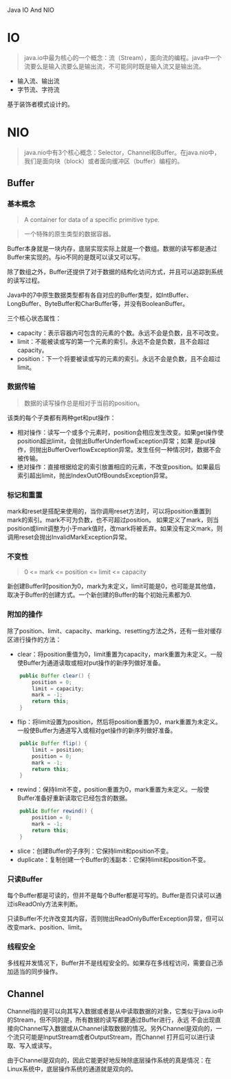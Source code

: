 Java IO And NIO
# IO
> java.io中最为核心的一个概念：流（Stream），面向流的编程。java中一个流要么是输入流要么是输出流，不可能同时既是输入流又是输出流。

- 输入流、输出流
- 字节流、字符流

基于装饰者模式设计的。

# NIO
> java.nio中有3个核心概念：Selector，Channel和Buffer。在java.nio中，我们是面向块（block）或者面向缓冲区（buffer）编程的。

## Buffer
### 基本概念
>A container for data of a specific primitive type.

>一个特殊的原生类型的数据容器。

Buffer本身就是一块内存，底层实现实际上就是一个数组。数据的读写都是通过Buffer来实现的。与io不同的是既可以读又可以写。

除了数组之外，Buffer还提供了对于数据的结构化访问方式，并且可以追踪到系统的读写过程。

Java中的7中原生数据类型都有各自对应的Buffer类型，如IntBuffer、LongBuffer、ByteBuffer和CharBuffer等，并没有BooleanBuffer。

三个核心状态属性：
- capacity：表示容器内可包含的元素的个数。永远不会是负数，且不可改变。
- limit：不能被读或写的第一个元素的索引。永远不会是负数，且不会超过capacity。
- position：下一个将要被读或写的元素的索引。永远不会是负数，且不会超过limit。

### 数据传输
>数据的读写操作总是相对于当前的position。

该类的每个子类都有两种get和put操作：
- 相对操作：读写一个或多个元素时，position会相应发生改变。如果get操作使position超出limit，会抛出BufferUnderflowException异常；如果
是put操作，则抛出BufferOverflowException异常。发生任何一种情况时，数据不会被传输。
- 绝对操作：直接根据给定的索引放置相应的元素，不改变position。如果最后索引超出limit，抛出IndexOutOfBoundsException异常。
### 标记和重置
mark和reset是搭配来使用的，当你调用reset方法时，可以将position重置到mark的索引。mark不可为负数，也不可超过position。
如果定义了mark，则当position或limit调整为小于mark值时，改mark将被丢弃。如果没有定义mark，则调用reset会抛出InvalidMarkException异常。
### 不变性
>0 <= mark <= position <= limit <= capacity

新创建Buffer时position为0，mark为未定义，limit可能是0，也可能是其他值，取决于Buffer的创建方式。一个新创建的Buffer的每个初始元素都为0.
### 附加的操作
除了position、limit、capacity、marking、resetting方法之外，还有一些对缓存区进行操作的方法：
- clear：将position重值为0，limit重置为capacity，mark重置为未定义。一般使Buffer为通道读取或相对put操作的新序列做好准备。
```java
    public Buffer clear() {
        position = 0;
        limit = capacity;
        mark = -1;
        return this;
    }
```
- flip：将limit设置为position，然后将position重置为0，mark重置为未定义。一般使Buffer为通道写入或相对get操作的新序列做好准备。
```java
    public Buffer flip() {
        limit = position;
        position = 0;
        mark = -1;
        return this;
    }
```
- rewind：保持limit不变，position重置为0，mark重置为未定义。一般使Buffer准备好重新读取它已经包含的数据。
```java
    public Buffer rewind() {
        position = 0;
        mark = -1;
        return this;
    }
```
- slice：创建Buffer的子序列：它保持limit和position不变。
- duplicate：复制创建一个Buffer的浅副本：它保持limit和position不变。
### 只读Buffer
每个Buffer都是可读的，但并不是每个Buffer都是可写的。Buffer是否只读可以通过isReadOnly方法来判断。

只读Buffer不允许改变其内容，否则抛出ReadOnlyBufferException异常，但可以改变mark、position、limit。
### 线程安全
多线程并发情况下，Buffer并不是线程安全的。如果存在多线程访问，需要自己添加适当的同步操作。

## Channel
Channel指的是可以向其写入数据或者是从中读取数据的对象，它类似于java.io中的Stream，但不同的是，所有数据的读写都要通过Buffer进行，永远
不会出现直接向Channel写入数据或从Channel读取数据的情况。另外Channel是双向的，一个流只可能是InputStream或者OutputStream，而Channel
打开后可以进行读取、写入或读写。

由于Channel是双向的，因此它能更好地反映除底层操作系统的真是情况：在Linux系统中，底层操作系统的通道就是双向的。

